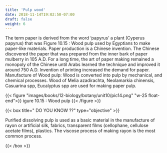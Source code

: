 ```yaml
---
title: 'Pulp wood'
date: 2018-11-14T19:02:50-07:00
draft: false
weight: 6
---
```


The term paper is
derived from the
word
‘papyrus’
a plant (Cyperus
papyrus) that was Figure 10.15 : Wood pulp
used by Egyptians
to make paper-like materials. Paper production
is a Chinese invention. The Chinese discovered
the paper that was prepared from the inner bark
of paper mulberry in 105 A.D. For a long time,
the art of paper making remained a monopoly
of the Chinese until Arabs learned the technique
and improved it around 750 A.D. Invention of
printing increased the demand for paper.
Manufacture of Wood pulp: Wood
is converted into pulp by mechanical,
and chemical processes. Wood of Melia
azadirachta, Neolamarkia chinensis, Casuarina
spp, Eucalyptus spp are used for making
paper pulp.

{{< figure "images/books/12-biology/botany/unit10/pic14.png" "w-25 float-end">}}
igure 10.15 : Wood pulp
{{< /figure >}}

{{< box title=" DO YOU KNOW ??" type="objective" >}}

Purified dissolving pulp is
used as a basic material in
the manufacture of rayon
or artificial silk, fabrics,
transparent films (cellophane, cellulose
acetate films), plastics. The viscose process of
making rayon is the most common process.

{{< /box >}}